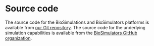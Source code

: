 # Source code

The source code for the BioSimulations and BioSimulators platforms is available from [our Git repository](https://github.com/biosimulations/biosimulations). The source code for the underlying simulation capabilities is available from the [BioSimulators GitHub organization](https://github.com/biosimulators).
